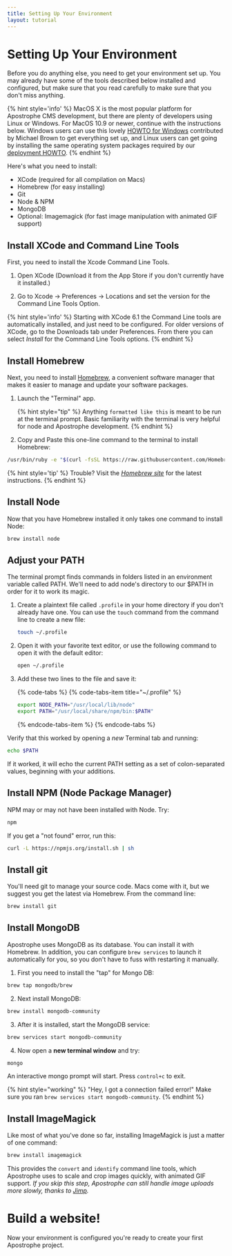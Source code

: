 ```yaml
---
title: Setting Up Your Environment
layout: tutorial
---
```

# Setting Up Your Environment

Before you do anything else, you need to get your environment set up. You may already have some of the tools described below installed and configured, but make sure that you read carefully to make sure that you don't miss anything.

{% hint style='info' %}
MacOS X is the most popular platform for Apostrophe CMS development, but there are plenty of developers using Linux or Windows.  For MacOS 10.9 or newer, continue with the instructions below. Windows users can use this lovely [HOWTO for Windows](../howtos/windows.md) contributed by Michael Brown to get everything set up, and Linux users can get going by installing the same operating system packages required by our [deployment HOWTO](../intermediate/deployment.md).
{% endhint %}

Here's what you need to install:

* XCode \(required for all compilation on Macs\)
* Homebrew \(for easy installing\)
* Git
* Node & NPM
* MongoDB
* Optional: Imagemagick \(for fast image manipulation with animated GIF support\)

## Install XCode and Command Line Tools

First, you need to install the Xcode Command Line Tools.

1. Open XCode (Download it from the App Store if you don't currently have it installed.)

2. Go to Xcode &rarr; Preferences &rarr; Locations and set the version for the Command Line Tools Option.

{% hint style='info' %}
Starting with XCode 6.1 the Command Line tools are automatically installed, and just need to be configured. For older versions of XCode, go to the Downloads tab under Preferences. From there you can select _Install_ for the Command Line Tools options. 
{% endhint %}

## Install Homebrew

Next, you need to install [Homebrew](http://brew.sh/), a convenient software manager that makes it easier to manage and update your software packages.

1. Launch the "Terminal" app.

    {% hint style="tip" %}
    Anything `formatted like this` is meant to be run at the terminal prompt. Basic familiarity with the terminal is very helpful for node and Apostrophe development.
    {% endhint %}

2. Copy and Paste this one-line command to the terminal to install Homebrew:

```bash
/usr/bin/ruby -e "$(curl -fsSL https://raw.githubusercontent.com/Homebrew/install/master/install)"
```

{% hint style='tip' %}
Trouble? Visit the [_Homebrew site_](http://brew.sh/) for the latest instructions.
{% endhint %}

## Install Node

Now that you have Homebrew installed it only takes one command to install Node:

```bash
brew install node
```

## Adjust your PATH

The terminal prompt finds commands in folders listed in an environment variable called PATH. We'll need to add node's directory to our $PATH in order for it to work its magic.

1. Create a plaintext file called `.profile` in your home directory if you don't already have one. You can use the `touch` command from the command line to create a new file:

    ```bash
    touch ~/.profile
    ```

2. Open it with your favorite text editor, or use the following command to open it with the default editor:

    ```bash
    open ~/.profile
    ```

3. Add these two lines to the file and save it:
 
    {% code-tabs %}
    {% code-tabs-item title="\~/.profile" %}
    ```bash
    export NODE_PATH="/usr/local/lib/node"
    export PATH="/usr/local/share/npm/bin:$PATH"
    ```
    {% endcode-tabs-item %}
    {% endcode-tabs %}

Verify that this worked by opening a _new_ Terminal tab and running:

```bash
echo $PATH
```

If it worked, it will echo the current PATH setting as a set of colon-separated values, beginning with your additions.

## Install NPM \(Node Package Manager\)

NPM may or may not have been installed with Node. Try:

```bash
npm
```

If you get a "not found" error, run this:

```bash
curl -L https://npmjs.org/install.sh | sh
```

## Install git

You'll need git to manage your source code. Macs come with it, but we suggest you get the latest via Homebrew. From the command line:

```bash
brew install git
```

## Install MongoDB

Apostrophe uses MongoDB as its database. You can install it with Homebrew. In addition, you can configure `brew services` to launch it automatically for you, so you don't have to fuss with restarting it manually. 

1. First you need to install the "tap" for Mongo DB:

```bash
brew tap mongodb/brew
```

2. Next install MongoDB:

```bash
brew install mongodb-community
```

3. After it is installed, start the MongoDB service:

```bash
brew services start mongodb-community
```

4. Now open a **new terminal window** and try:

```bash
mongo
```

An interactive mongo prompt will start. Press `control+c` to exit.

{% hint style="working" %}
"Hey, I got a connection failed error!" Make sure you ran `brew services start mongodb-community`.
{% endhint %}

## Install ImageMagick

Like most of what you've done so far, installing ImageMagick is just a matter of one command:

```bash
brew install imagemagick
```

This provides the `convert` and `identify` command line tools, which Apostrophe uses to scale and crop images quickly, with animated GIF support. _If you skip this step, Apostrophe can still handle image uploads more slowly, thanks to_ [_Jimp_](https://npmjs.org/package/jimp)_._

# Build a website!

Now your environment is configured you're ready to create your first Apostrophe project.

